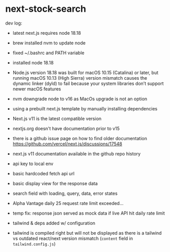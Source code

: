 # next-stock-search

dev log:

- latest next.js requires node 18.18
- brew installed nvm to update node
- fixed ~/.bashrc and PATH variable
- installed node 18.18
- Node.js version 18.18 was built for macOS 10.15 (Catalina) or later, but running macOS 10.13 (High Sierra) version mismatch causes the dynamic linker (dyld) to fail because your system libraries don’t support newer macOS features
- nvm downgrade node to v16 as MacOs upgrade is not an option
- using a prebuilt next.js template by manually installing dependencies
- Next.js v11 is the latest compatible version
- nextjs.org doesn't have documentation prior to v15
- there is a github issue page on how to find older documentation https://github.com/vercel/next.js/discussions/17548
- next.js v11 documentation available in the github repo history

- api key to local env
- basic hardcoded fetch api url
- basic display view for the response data
- search field with loading, query, data, error states
- Alpha Vantage daily 25 request rate limit exceeded...
- temp fix: response json served as mock data if live API hit daily rate limit

- tailwind & deps added w/ configuration
- tailwind is compiled right but will not be displayed as there is a tailwind vs outdated react/next version mismatch (`content` field in `tailwind.config.js`)
